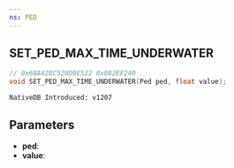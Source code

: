 ```yaml
---
ns: PED
---
```

## SET_PED_MAX_TIME_UNDERWATER

```c
// 0x6BA428C528D9E522 0x082EF240
void SET_PED_MAX_TIME_UNDERWATER(Ped ped, float value);
```

```
NativeDB Introduced: v1207
```

## Parameters
* **ped**:
* **value**:
